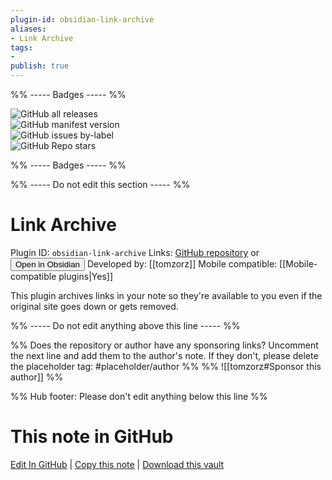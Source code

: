 ```yaml
---
plugin-id: obsidian-link-archive
aliases:
- Link Archive
tags: 
- 
publish: true
---
```


%% ----- Badges ----- %%

![GitHub all releases](https://img.shields.io/github/downloads/tomzorz/obsidian-link-archive/total?color=573E7A&logo=github&style=for-the-badge)   
![GitHub manifest version](https://img.shields.io/github/manifest-json/v/tomzorz/obsidian-link-archive?color=573E7A&logo=github&style=for-the-badge)   
![GitHub issues by-label](https://img.shields.io/github/issues/tomzorz/obsidian-link-archive/help%20wanted?color=573E7A&logo=github&style=for-the-badge)   
![GitHub Repo stars](https://img.shields.io/github/stars/tomzorz/obsidian-link-archive?color=573E7A&logo=github&style=for-the-badge)

%% ----- Badges ----- %%

%% ----- Do not edit this section ----- %%

# Link Archive

Plugin ID: `obsidian-link-archive`
Links: [GitHub repository](https://github.com/tomzorz/obsidian-link-archive) or [<button id=HH>Open in Obsidian</button>](obsidian://goto-plugin?id=obsidian-link-archive)
Developed by: [[tomzorz]]
Mobile compatible: [[Mobile-compatible plugins|Yes]]

This plugin archives links in your note so they're available to you even if the original site goes down or gets removed.

%% ----- Do not edit anything above this line ----- %% 

%% Does the repository or author have any sponsoring links? Uncomment the next line and add them to the author's note. If they don't, please delete the placeholder tag: #placeholder/author %%
%% ![[tomzorz#Sponsor this author]] %%

%% Hub footer: Please don't edit anything below this line %%

# This note in GitHub

<span class="git-footer">[Edit In GitHub](https://github.dev/obsidian-community/obsidian-hub/blob/main/02%20-%20Community%20Expansions/02.05%20All%20Community%20Expansions/Plugins/obsidian-link-archive.md "git-hub-edit-note") | [Copy this note](https://raw.githubusercontent.com/obsidian-community/obsidian-hub/main/02%20-%20Community%20Expansions/02.05%20All%20Community%20Expansions/Plugins/obsidian-link-archive.md "git-hub-copy-note") | [Download this vault](https://github.com/obsidian-community/obsidian-hub/archive/refs/heads/main.zip "git-hub-download-vault") </span>